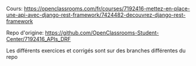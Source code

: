 Cours:
https://openclassrooms.com/fr/courses/7192416-mettez-en-place-une-api-avec-django-rest-framework/7424482-decouvrez-django-rest-framework

Repo d'origine:
https://github.com/OpenClassrooms-Student-Center/7192416_APIs_DRF

Les différents exercices et corrigés sont sur des branches différentes du repo